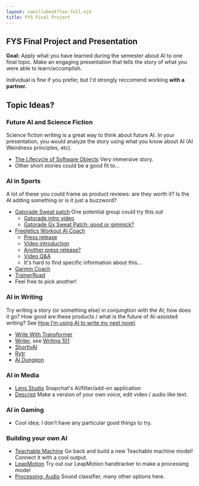 ```yaml
---
layout: vanillabootflex-full.njk
title: FYS Final Project
---
```


## FYS Final Project and Presentation

**Goal:** Apply what you have learned during the semester about AI to one final topic. Make an engaging presentation that tells the story of what you were able to learn/accomplish.

Individual is fine if you prefer, but I'd strongly reccomend working **with a partner.**

## Topic Ideas?


### Future AI and Science Fiction

Science fiction writing is a great way to think about future AI. In your presentation, you would analyze the story using what you know about AI (AI Weirdness principles, etc).

- [The Lifecycle of Software Objects](https://cpb-us-w2.wpmucdn.com/voices.uchicago.edu/dist/8/644/files/2017/08/Chiang-Lifecycle-of-Software-Objects-q3tsuw.pdf) Very immersive story.
- Other short stories could be a good fit to...

### AI in Sports

A lot of these you could frame as product reviews: are they worth it? Is the AI adding something or is it just a buzzword?

- [Gatorade Sweat patch](https://www.gatorade.com/gx/sweatpatch) One potential group could try this out
    - [Gatorade intro video](https://www.youtube.com/watch?v=j-DOS8sUx0k)
    - [Gatorade Gx Sweat Patch: good or gimmick?](https://www.youtube.com/watch?v=UgFIKS143Rc)
- [Freeletics Workout AI Coach](https://www.freeletics.com/en/training/coach/get/)
    - [Press release](https://www.freeletics.com/en/press/news/fitness-and-lifestyle-app-freeletics-unveils-new-ai-algorithm-that-generates-nearly-infinite-customized-workouts/)
    - [Video introduction](https://www.youtube.com/watch?v=o4OaeLBziCY)
    - [Another press release?](https://www.freeletics.com/en/press/news/personal-coaching-meets-machine-learning/)
    - [Video Q&A](https://www.youtube.com/watch?v=_acjiXntgbI)
    - It's hard to find specific information about this...
- [Garmin Coach](https://connect.garmin.com/features/coach/)
- [TrainerRoad](https://www.outsideonline.com/health/training-performance/app-future-ai-workouts/)
- Feel free to pick another!

### AI in Writing

Try writing a story (or something else) in conjungtion with the AI; how does it go? How good are these products / what is the future of AI-assisted writing? 
See [How I’m using AI to write my next novel](https://www.vox.com/future-perfect/2019/8/30/20840194/ai-art-fiction-writing-language-gpt-2).

- [Write With Transformer](https://transformer.huggingface.co)
- [Writer](https://ai-writer.com), see [Writing 101](https://writer.com/blog/category/writing-101/)
- [ShortlyAI](https://shortlyai.com)
- [Rytr](https://rytr.me)
- [AI Dungeon](https://play.aidungeon.io)


### AI in Media

- [Lens Studio](https://lensstudio.snapchat.com) Snapchat's AI/filter/add-on application
- [Descript](https://www.descript.com) Make a version of your own voice, edit video / audio like text.

### AI in Gaming

- Cool idea; I don't have any particular good things to try.

### Building your own AI

- [Teachable Machine](https://teachablemachine.withgoogle.com) Go back and build a new Teachable machine model! Connect it with a cool output.
- [LeapMotion](https://www.ultraleap.com/tracking/) Try out our LeapMotion handtracker to make a processing model
- [Processing: Audio](https://vimeo.com/276021078) Sound classifier, many other options here.


<!-- 
- Processing - go all the way back to the beginning and work on Processing; consider trying out some of the different inputs available -->